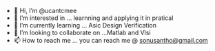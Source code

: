 - 👋 Hi, I’m @ucantcmee
- 👀 I’m interested in ... learnning and applying it in pratical
- 🌱 I’m currently learning ... Asic Design Verification
- 💞️ I’m looking to collaborate on ...Matlab and Vlsi
- 📫 How to reach me ... you can reach me @ sonusantho@gmail.com

<!---
ucantcmee/ucantcmee is a ✨ special ✨ repository because its `README.md` (this file) appears on your GitHub profile.
You can click the Preview link to take a look at your changes.
--->
